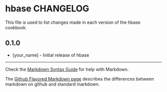 hbase CHANGELOG
===============

This file is used to list changes made in each version of the hbase cookbook.

0.1.0
-----
- [your_name] - Initial release of hbase

- - -
Check the [Markdown Syntax Guide](http://daringfireball.net/projects/markdown/syntax) for help with Markdown.

The [Github Flavored Markdown page](http://github.github.com/github-flavored-markdown/) describes the differences between markdown on github and standard markdown.
